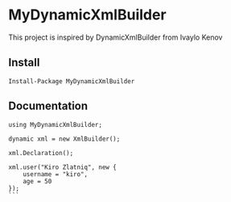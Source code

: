 # MyDynamicXmlBuilder

This project is inspired by DynamicXmlBuilder from Ivaylo Kenov

## Install

```
Install-Package MyDynamicXmlBuilder
```

## Documentation
```
using MyDynamicXmlBuilder;
```

````
dynamic xml = new XmlBuilder();

xml.Declaration();

xml.user("Kiro Zlatniq", new {
    username = "kiro",
    age = 50
});
```
